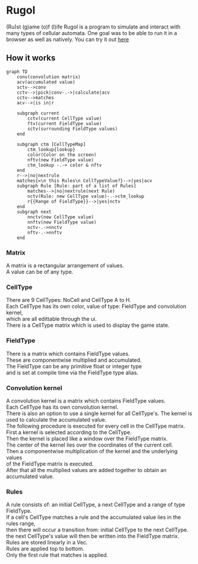 # Rugol

(Ru)st (g)ame (o)f (l)ife
Rugol is a program to simulate and interact with many types of cellular automata.
One goal was to be able to run it in a browser as well as natively.
You can try it out [here](https://sphereflow.github.io/rugol.html)

## How it works

```mermaid
graph TD
    conv(convolution matrix)
    acv(accumulated value)
    sctv-->conv
    cctv-->|pick|conv-.->|calculate|acv
    cctv-->matches
    acv-->|is in|r
    
    subgraph current
        cctv(current CellType value)
        ftv(current FieldType value)
        sctv(surrounding FieldType values)
    end

    subgraph ctm [CellTypeMap]
        ctm_lookup{lookup}
        color(Color on the screen)
        nftv(new FieldType value)
        ctm_lookup -.-> color & nftv
    end
    r-->|no|nextrule
    matches{=\n this Rules\n CellTypeValue?}-->|yes|acv
    subgraph Rule [Rule: part of a list of Rules]
        matches-->|no|nextrule(next Rule)
        nctv(Rule: new CellType value)-.->ctm_lookup
        r{{Range of FieldType}}-->|yes|nctv
    end
    subgraph next
        nnctv(new CellType value)
        nnftv(new FieldType value)
        nctv-.->nnctv
        nftv-.->nnftv
    end
```

### Matrix

A matrix is a rectangular arrangement of values.  
A value can be of any type.  

### CellType

There are 9 CellTypes: NoCell and CellType A to H.  
Each CellType has its own color, value of type: FieldType and convolution kernel,  
which are all edittable through the ui.  
There is a CellType matrix which is used to display the game state.  

### FieldType

There is a matrix which contains FieldType values.  
These are componentwise multiplied and accumulated.  
The FieldType can be any primitive float or integer type  
and is set at compile time via the FieldType type alias.  

### Convolution kernel

A convolution kernel is a matrix which contains FieldType values.  
Each CellType has its own convolution kernel.  
There is also an option to use a single kernel for all CellType's.
The kernel is used to calculate the accumulated value.  
The following procedure is executed for every cell in the CellType matrix.  
First a kernel is selected according to the CellType.  
Then the kernel is placed like a window over the FieldType matrix.  
The center of the kernel lies over the coordinates of the current cell.  
Then a componentwise multiplication of the kernel and the underlying values  
of the FieldType matrix is executed.  
After that all the multiplied values are added together to obtain an accumulated value.  

### Rules

A rule consists of: an initial CellType, a next CellType and a range of type FieldType.  
If a cell's CellType matches a rule and the accumulated value lies in the rules range,  
then there will occur a transition from: initial CellType to the next CellType.  
the next CellType's value will then be written into the FieldType matrix.  
Rules are stored linearly in a Vec.  
Rules are applied top to bottom.  
Only the first rule that matches is applied.  
